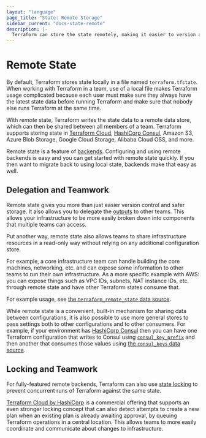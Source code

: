 ```yaml
---
layout: "language"
page_title: "State: Remote Storage"
sidebar_current: "docs-state-remote"
description: |-
  Terraform can store the state remotely, making it easier to version and work with in a team.
---
```


# Remote State

By default, Terraform stores state locally in a file named `terraform.tfstate`.
When working with Terraform in a team, use of a local file makes Terraform
usage complicated because each user must make sure they always have the latest
state data before running Terraform and make sure that nobody else runs
Terraform at the same time.

With _remote_ state, Terraform writes the state data to a remote data store,
which can then be shared between all members of a team. Terraform supports
storing state in [Terraform Cloud](https://www.hashicorp.com/products/terraform/),
[HashiCorp Consul](https://www.consul.io/), Amazon S3, Azure Blob Storage, Google Cloud Storage, Alibaba Cloud OSS, and more.

Remote state is a feature of [backends](/docs/backends). Configuring and
using remote backends is easy and you can get started with remote state
quickly. If you then want to migrate back to using local state, backends make
that easy as well.

## Delegation and Teamwork

Remote state gives you more than just easier version control and
safer storage. It also allows you to delegate the
[outputs](/docs/configuration/outputs.html) to other teams. This allows
your infrastructure to be more easily broken down into components that
multiple teams can access.

Put another way, remote state also allows teams to share infrastructure
resources in a read-only way without relying on any additional configuration
store.

For example, a core infrastructure team can handle building the core
machines, networking, etc. and can expose some information to other
teams to run their own infrastructure. As a more specific example with AWS:
you can expose things such as VPC IDs, subnets, NAT instance IDs, etc. through
remote state and have other Terraform states consume that.

For example usage, see
[the `terraform_remote_state` data source](/docs/providers/terraform/d/remote_state.html).

While remote state is a convenient, built-in mechanism for sharing data
between configurations, it is also possible to use more general stores to
pass settings both to other configurations and to other consumers. For example,
if your environment has [HashiCorp Consul](https://www.consul.io/) then you
can have one Terraform configuration that writes to Consul using
[`consul_key_prefix`](/docs/providers/consul/r/key_prefix.html) and then
another that consumes those values using
[the `consul_keys` data source](/docs/providers/consul/d/keys.html).

## Locking and Teamwork

For fully-featured remote backends, Terraform can also use
[state locking](/docs/state/locking.html) to prevent concurrent runs of
Terraform against the same state.

[Terraform Cloud by HashiCorp](https://www.hashicorp.com/products/terraform/)
is a commercial offering that supports an even stronger locking concept that
can also detect attempts to create a new plan when an existing plan is already
awaiting approval, by queuing Terraform operations in a central location.
This allows teams to more easily coordinate and communicate about changes to
infrastructure.
